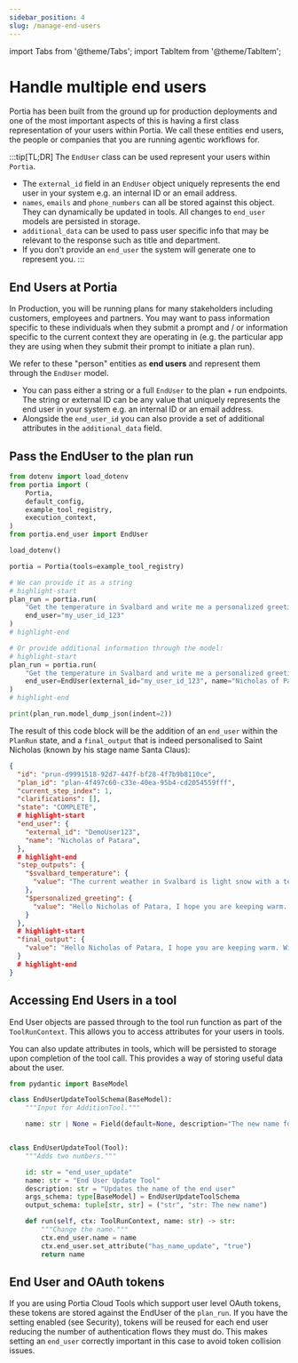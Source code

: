 ```yaml
---
sidebar_position: 4
slug: /manage-end-users
---
```


import Tabs from '@theme/Tabs';
import TabItem from '@theme/TabItem';

# Handle multiple end users

Portia has been built from the ground up for production deployments and one of the most important aspects of this is having a first class representation of your users within Portia. We call these entities end users, the people or companies that you are running agentic workflows for. 


:::tip[TL;DR]
The `EndUser` class can be used represent your users within `Portia`.
- The `external_id` field in an `EndUser` object uniquely represents the end user in your system e.g. an internal ID or an email address.
- `names`, `emails` and `phone_numbers` can all be stored against this object. They can dynamically be updated in tools. All changes to `end_user` models are persisted in storage.
- `additional_data` can be used to pass user specific info that may be relevant to the response such as title and department.
- If you don't provide an `end_user` the system will generate one to represent you.
:::


## End Users at Portia

In Production, you will be running plans for many stakeholders including customers, employees and partners. You may want to pass information specific to these individuals when they submit a prompt and / or information specific to the current context they are operating in (e.g. the particular app they are using when they submit their prompt to initiate a plan run).

We refer to these "person" entities as **end users** and represent them through the `EndUser` model.
- You can pass either a string or a full `EndUser` to the plan + run endpoints. The string or external ID can be any value that uniquely represents the end user in your system e.g. an internal ID or an email address.
- Alongside the `end_user_id` you can also provide a set of additional attributes in the `additional_data` field.

## Pass the EndUser to the plan run

```python title="main.py"
from dotenv import load_dotenv
from portia import (
    Portia,
    default_config,
    example_tool_registry,
    execution_context,
)
from portia.end_user import EndUser

load_dotenv()

portia = Portia(tools=example_tool_registry)

# We can provide it as a string
# highlight-start
plan_run = portia.run(
    "Get the temperature in Svalbard and write me a personalized greeting with the result.",
    end_user="my_user_id_123"
)
# highlight-end

# Or provide additional information through the model:
# highlight-start
plan_run = portia.run(
    "Get the temperature in Svalbard and write me a personalized greeting with the result.",
    end_user=EndUser(external_id="my_user_id_123", name="Nicholas of Patara")
)
# highlight-end

print(plan_run.model_dump_json(indent=2))
```

The result of this code block will be the addition of an `end_user` within the `PlanRun` state, and a `final_output` that is indeed personalised to Saint Nicholas (known by his stage name Santa Claus):
```json title="plan_run_state.json"
{
  "id": "prun-d9991518-92d7-447f-bf28-4f7b9b8110ce",
  "plan_id": "plan-4f497c60-c33e-40ea-95b4-cd2054559fff",
  "current_step_index": 1,
  "clarifications": [],
  "state": "COMPLETE",
  # highlight-start
  "end_user": { 
    "external_id": "DemoUser123",
    "name": "Nicholas of Patara",
  },
  # highlight-end
  "step_outputs": {
    "$svalbard_temperature": {
      "value": "The current weather in Svalbard is light snow with a temperature of -11.53°C."
    },
    "$personalized_greeting": {
      "value": "Hello Nicholas of Patara, I hope you are keeping warm. With the current weather in Svalbard showing light snow and a temperature of -11.53°C, make sure to bundle up and stay cozy!"
    }
  },
  # highlight-start
  "final_output": {
    "value": "Hello Nicholas of Patara, I hope you are keeping warm. With the current weather in Svalbard showing light snow and a temperature of -11.53°C, make sure to bundle up and stay cozy!"
  }
  # highlight-end
}
```


## Accessing End Users in a tool

End User objects are passed through to the tool run function as part of the `ToolRunContext`. This allows you to access attributes for your users in tools.

You can also update attributes in tools, which will be persisted to storage upon completion of the tool call. This provides a way of storing useful data about the user.

```python title="main.py"
from pydantic import BaseModel

class EndUserUpdateToolSchema(BaseModel):
    """Input for AdditionTool."""

    name: str | None = Field(default=None, description="The new name for the end user.")


class EndUserUpdateTool(Tool):
    """Adds two numbers."""

    id: str = "end_user_update"
    name: str = "End User Update Tool"
    description: str = "Updates the name of the end user"
    args_schema: type[BaseModel] = EndUserUpdateToolSchema
    output_schema: tuple[str, str] = ("str", "str: The new name")

    def run(self, ctx: ToolRunContext, name: str) -> str:
        """Change the name."""
        ctx.end_user.name = name
        ctx.end_user.set_attribute("has_name_update", "true")
        return name
```

## End User and OAuth tokens

If you are using Portia Cloud Tools which support user level OAuth tokens, these tokens are stored against the EndUser of the `plan_run`. If you have the setting enabled (see Security), tokens will be reused for each end user reducing the number of authentication flows they must do.
This makes setting an `end_user` correctly important in this case to avoid token collision issues.
